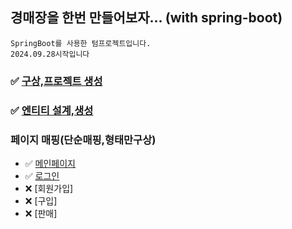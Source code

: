 ## 경매장을 한번 만들어보자... (with spring-boot)
    SpringBoot를 사용한 텀프로젝트입니다.
    2024.09.28시작입니다


### ✅ [구상,프로젝트 생성](https://asa9874.tistory.com/446)
### ✅ [엔티티 설계,생성](https://asa9874.tistory.com/463)

### 페이지 매핑(단순매핑,형태만구상)
- ✅ [메인페이지](https://asa9874.tistory.com/468)
- ✅ [로그인](https://asa9874.tistory.com/468)
- ❌ [회원가입]
- ❌ [구입]
- ❌ [판매]

